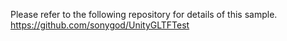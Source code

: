 Please refer to the following repository for details of this sample.
https://github.com/sonygod/UnityGLTFTest
